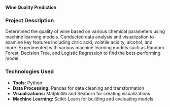 
******Wine Quality Prediction******

### Project Description
Determined the quality of wine based on various chemical parameters using machine learning models. Conducted data analysis and visualization to examine key features including citric acid, volatile acidity, alcohol, and more. Experimented with various machine learning models such as Random Forest, Decision Tree, and Logistic Regression to find the best-performing model.


### Technologies Used
- **Tools:** Python
- **Data Processing:** Pandas for data cleaning and transformation
- **Visualizations:** Matplotlib and Seaborn for creating visualizations
- **Machine Learning:** Scikit-Learn for building and evaluating models

